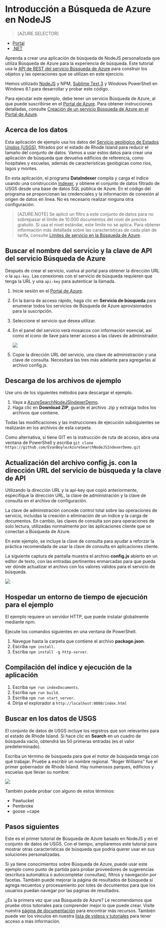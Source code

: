 <properties
	pageTitle="Introducción a Búsqueda de Azure en NodeJS | Microsoft Azure | Servicio de búsqueda hospedado en la nube"
	description="Revise la creación de una aplicación de búsqueda en un servicio de búsqueda hospedado en la nube en Azure con NodeJS como lenguaje de programación."
	services="search"
	documentationCenter=""
	authors="EvanBoyle"
	manager="pablocas"
	editor="v-lincan"/>

<tags
	ms.service="search"
	ms.devlang="na"
	ms.workload="search"
	ms.topic="hero-article"
	ms.tgt_pltfrm="na"
	ms.date="03/08/2016"
	ms.author="evboyle"/>

# Introducción a Búsqueda de Azure en NodeJS
> [AZURE.SELECTOR]
- [Portal](search-get-started-portal.md)
- [.NET](search-howto-dotnet-sdk.md)

Aprenda a crear una aplicación de búsqueda de NodeJS personalizada que utiliza Búsqueda de Azure para la experiencia de búsqueda. Este tutorial usa la [API de REST del servicio Búsqueda de Azure](https://msdn.microsoft.com/library/dn798935.aspx) para construir los objetos y las operaciones que se utilizan en este ejercicio.

Hemos utilizado [NodeJS](https://nodejs.org) y NPM, [Sublime Text 3](http://www.sublimetext.com/3) y Windows PowerShell en Windows 8.1 para desarrollar y probar este código.

Para ejecutar este ejemplo, debe tener un servicio Búsqueda de Azure, al que puede suscribirse en el [Portal de Azure](https://portal.azure.com). Para obtener instrucciones detalladas, consulte [Creación de un servicio Búsqueda de Azure en el Portal de Azure](search-create-service-portal.md).

## Acerca de los datos

Esta aplicación de ejemplo usa los datos del [Servicio geológico de Estados Unidos (USGS)](http://geonames.usgs.gov/domestic/download_data.htm), filtrados por el estado de Rhode Island para reducir el tamaño del conjunto de datos. Vamos a usar estos datos para crear una aplicación de búsqueda que devuelva edificios de referencia, como hospitales y escuelas, además de características geológicas como ríos, lagos y montes.

En esta aplicación, el programa **DataIndexer** compila y carga el índice usando una construcción [Indexer](https://msdn.microsoft.com/library/azure/dn798918.aspx), y obtiene el conjunto de datos filtrado de USGS desde una base de datos SQL pública de Azure. En el código del programa se proporcionan las credenciales y la información de conexión al origen de datos en línea. No es necesario realizar ninguna otra configuración.

> [AZURE.NOTE] Se aplicó un filtro a este conjunto de datos para no sobrepasar el límite de 10.000 documentos del nivel de precios gratuito. Si usa el nivel estándar, este límite no se aplica. Para obtener información más detallada sobre las características de cada plan de tarifa, consulte [Límites de servicio en la Búsqueda de Azure](search-limits-quotas-capacity.md).


<a id="sub-2"></a>
## Buscar el nombre del servicio y la clave de API del servicio Búsqueda de Azure

Después de crear el servicio, vuelva al portal para obtener la dirección URL o la `api-key`. Las conexiones con el servicio de búsqueda requieren que tenga la URL y una `api-key` para autenticar la llamada.

1. Inicie sesión en el [Portal de Azure](https://portal.azure.com).
2. En la barra de acceso rápido, haga clic en **Servicio de búsqueda** para enumerar todos los servicios de Búsqueda de Azure aprovisionados para la suscripción.
3. Seleccione el servicio que desea utilizar.
4. En el panel del servicio verá mosaicos con información esencial, así como el icono de llave para tener acceso a las claves de administrador.

  	![][3]

5. Copie la dirección URL del servicio, una clave de administración y una clave de consulta. Necesitará las tres más adelante para agregarlas al archivo config.js.

## Descarga de los archivos de ejemplo

Use uno de los siguientes métodos para descargar el ejemplo.

1. Vaya a [AzureSearchNodeJSIndexerDemo](http://go.microsoft.com/fwlink/p/?LinkId=530198).
2. Haga clic en **Download ZIP**, guarde el archivo .zip y extraiga todos los archivos que contiene.

Todas las modificaciones y las instrucciones de ejecución subsiguientes se realizarán en los archivos de esta carpeta.

Como alternativa, si tiene GIT en la instrucción de ruta de acceso, abra una ventana de PowerShell y escriba `git clone https://github.com/EvanBoyle/AzureSearchNodeJSIndexerDemo.git`

## Actualización del archivo config.js. con la dirección URL del servicio de búsqueda y la clave de API

Utilizando la dirección URL y la api-key que copió anteriormente, especifique la dirección URL, la clave de administración y la clave de consulta en el archivo de configuración.

La clave de administración concede control total sobre las operaciones de servicio, incluidas la creación o eliminación de un índice y la carga de documentos. En cambio, las claves de consulta son para operaciones de solo lectura, utilizadas normalmente por las aplicaciones cliente que se conectan a Búsqueda de Azure.

En este ejemplo, se incluye la clave de consulta para ayudar a reforzar la práctica recomendada de usar la clave de consulta en aplicaciones cliente.

La siguiente captura de pantalla muestra el archivo **config.js** abierto en un editor de texto, con las entradas pertinentes enmarcadas para que pueda ver dónde actualizar el archivo con los valores válidos para el servicio de búsqueda.

![][5]


## Hospedar un entorno de tiempo de ejecución para el ejemplo

El ejemplo requiere un servidor HTTP, que puede instalar globalmente mediante npm.

Ejecute los comandos siguientes en una ventana de PowerShell.

1. Navegue hasta la carpeta que contiene el archivo **package.json**.
2. Escriba `npm install`.
2. Escriba `npm install -g http-server`.

## Compilación del índice y ejecución de la aplicación

1. Escriba `npm run indexDocuments`.
2. Escriba `npm run build`.
3. Escriba `npm run start_server`.
4. Dirija el explorador a `http://localhost:8080/index.html`

## Buscar en los datos de USGS

El conjunto de datos de USGS incluye los registros que son relevantes para el estado de Rhode Island. Si hace clic en **Search** en un cuadro de búsqueda vacío, obtendrá las 50 primeras entradas (es el valor predeterminado).

Escriba un término de búsqueda para que el motor de búsqueda tenga con qué trabajar. Pruebe a escribir un nombre regional. "Roger Williams" fue el primer gobernador de Rhode Island. Hay numerosos parques, edificios y escuelas que llevan su nombre.

![][9]

También puede probar con alguno de estos términos:

- Pawtucket
- Pembroke
- goose +cape


## Pasos siguientes

Este es el primer tutorial de Búsqueda de Azure basado en NodeJS y en el conjunto de datos de USGS. Con el tiempo, ampliaremos este tutorial para mostrar otras características de búsqueda que podría querer usar en sus soluciones personalizadas.

Si ya tiene conocimientos sobre Búsqueda de Azure, puede usar este ejemplo como punto de partida para probar proveedores de sugerencias (escritura automática o autocompletar consultas), filtros y navegación por facetas. También puede mejorar la página de resultados de búsqueda si agrega recuentos y procesamiento por lotes de documentos para que los usuarios puedan navegar por las páginas de resultados.

¿Es la primera vez que usa Búsqueda de Azure? Le recomendamos que pruebe otros tutoriales para comprender mejor lo que puede crear. Visite nuestra [página de documentación](https://azure.microsoft.com/documentation/services/search/) para encontrar más recursos. También puede ver los vínculos en nuestra [lista de vídeos y tutoriales](search-video-demo-tutorial-list.md) para tener acceso a más información.

<!--Image references-->
[1]: ./media/search-get-started-nodejs/create-search-portal-1.PNG
[2]: ./media/search-get-started-nodejs/create-search-portal-2.PNG
[3]: ./media/search-get-started-nodejs/create-search-portal-3.PNG
[5]: ./media/search-get-started-nodejs/AzSearch-NodeJS-configjs.png
[9]: ./media/search-get-started-nodejs/rogerwilliamsschool.png

<!---HONumber=AcomDC_0309_2016-->